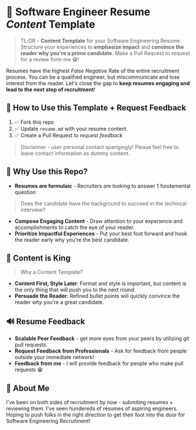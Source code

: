 # 📝 Software Engineer Resume *Content* Template

> TL;DR - **Content Template** for your Software Engineering Resume.  Structure your experiences to **emphasize impact** and **convince the reader why you're a prime candidate**.  Make a Pull Request to request for a review form me 😁!

Resumes have the highest *False Negative* Rate of the entire recruitment process.  You can be a qualified engineer, but miscommunicate and lose interest from the reader.  Let's close the gap to **keep resumes engaging and lead to the next step of recruitment**!

## 🔨 How to Use this Template + Request Feedback

1. ✅ Fork this repo
2. ✅ Update `resume.md` with your resume content.
3. ✅ Create a Pull Request to *request feedback*

> Disclaimer - user personal contact sparigingly!  Please feel free to leave contact information as dummy content.

## 🤔 Why Use this Repo?

* **Resumes are formulaic** - Recruiters are looking to answer 1 fundamental question 

> Does the candidate have the background to succeed in the techincal interview?

* **Compose Engaging Content** - Draw attention to your experience and accomplishments to catch the eye of your reader.
* **Prioritize Impactful Experiences** - Put your best foot forward and hook the reader early why you're the best candidate.

## 👑 Content is King

> Why a Content Template?

* **Content First, Style Later**: Format and style is important, but content is the only thing that will push you to the next round.
* **Persuade the Reader**: Refined bullet points will quickly convince the reader *why* you're a great candidate.

## 🔊 Resume Feedback

* **Scalable Peer Feedback** - get more eyes from your peers by utilizing git pull requests.
* **Request Feedback from Professionals** - Ask for feedback from people outside your immediate network!
* **Feedback from me** - I will provide feedback for people who make pull requests 😁

## 👋 About Me

I've been on both sides of recruitment by now - submiting resumes + reviewing them.  I've seen hundereds of resumes of aspiring engineers.  Hoping to push folks in the right direction to get their foot into the door for Software Engineering Recruitment!
